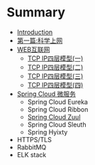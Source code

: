 # Summary

* [Introduction](README.md)
* [第一篇:科学上网](第一篇科学上网.md)
* [WEB互联网](互联网.md)
  * [TCP IP四层模型\(一\)](tcpip.md)
  * [TCP IP四层模型\(二\)](tcpip四层模型二.md)
  * [TCP IP四层模型\(三\)](tcp-ip四层模型三.md)
  * [TCP IP四层模型\(四\)](tcp-ip四层模型四.md)
* [Spring Cloud 微服务](spring-cloud-wei-fu-wu.md)
  * Spring Cloud Eureka
  * Spring Cloud Ribbon
  * [Spring Cloud Zuul](spring-cloud-wei-fu-wu/spring-cloud-zuul.md)
  * Spring Cloud Sleuth
  * Spring Hyixty
* HTTPS/TLS
* RabbitMQ
* ELK stack

